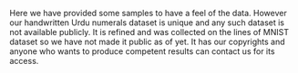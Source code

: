 
Here we have provided some samples to have a feel of the data. However our handwritten Urdu numerals dataset is unique and any such dataset is not available publicly. It is refined and was collected on the lines of MNIST dataset so we have not made it public as of yet. It has our copyrights and anyone who wants to produce competent results can contact us for its access.
